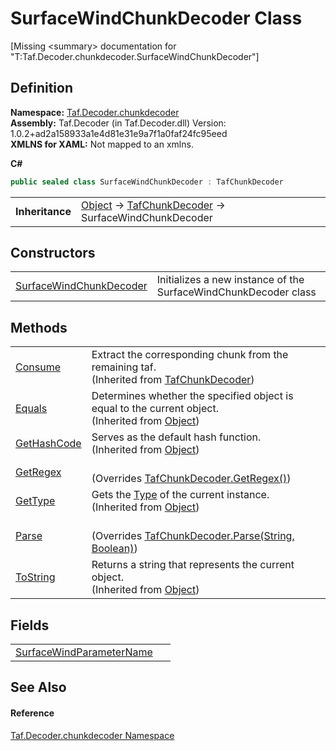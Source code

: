 # SurfaceWindChunkDecoder Class


\[Missing &lt;summary&gt; documentation for "T:Taf.Decoder.chunkdecoder.SurfaceWindChunkDecoder"\]



## Definition
**Namespace:** <a href="N_Taf_Decoder_chunkdecoder.md">Taf.Decoder.chunkdecoder</a>  
**Assembly:** Taf.Decoder (in Taf.Decoder.dll) Version: 1.0.2+ad2a158933a1e4d81e31e9a7f1a0faf24fc95eed  
**XMLNS for XAML:** Not mapped to an xmlns.

**C#**
``` C#
public sealed class SurfaceWindChunkDecoder : TafChunkDecoder
```

<table><tr><td><strong>Inheritance</strong></td><td><a href="https://learn.microsoft.com/dotnet/api/system.object" target="_blank" rel="noopener noreferrer">Object</a>  →  <a href="T_Taf_Decoder_chunkdecoder_TafChunkDecoder.md">TafChunkDecoder</a>  →  SurfaceWindChunkDecoder</td></tr>
</table>



## Constructors
<table>
<tr>
<td><a href="M_Taf_Decoder_chunkdecoder_SurfaceWindChunkDecoder__ctor.md">SurfaceWindChunkDecoder</a></td>
<td>Initializes a new instance of the SurfaceWindChunkDecoder class</td></tr>
</table>

## Methods
<table>
<tr>
<td><a href="M_Taf_Decoder_chunkdecoder_TafChunkDecoder_Consume.md">Consume</a></td>
<td>Extract the corresponding chunk from the remaining taf.<br />(Inherited from <a href="T_Taf_Decoder_chunkdecoder_TafChunkDecoder.md">TafChunkDecoder</a>)</td></tr>
<tr>
<td><a href="https://learn.microsoft.com/dotnet/api/system.object.equals#system-object-equals(system-object)" target="_blank" rel="noopener noreferrer">Equals</a></td>
<td>Determines whether the specified object is equal to the current object.<br />(Inherited from <a href="https://learn.microsoft.com/dotnet/api/system.object" target="_blank" rel="noopener noreferrer">Object</a>)</td></tr>
<tr>
<td><a href="https://learn.microsoft.com/dotnet/api/system.object.gethashcode" target="_blank" rel="noopener noreferrer">GetHashCode</a></td>
<td>Serves as the default hash function.<br />(Inherited from <a href="https://learn.microsoft.com/dotnet/api/system.object" target="_blank" rel="noopener noreferrer">Object</a>)</td></tr>
<tr>
<td><a href="M_Taf_Decoder_chunkdecoder_SurfaceWindChunkDecoder_GetRegex.md">GetRegex</a></td>
<td><br />(Overrides <a href="M_Taf_Decoder_chunkdecoder_TafChunkDecoder_GetRegex.md">TafChunkDecoder.GetRegex()</a>)</td></tr>
<tr>
<td><a href="https://learn.microsoft.com/dotnet/api/system.object.gettype" target="_blank" rel="noopener noreferrer">GetType</a></td>
<td>Gets the <a href="https://learn.microsoft.com/dotnet/api/system.type" target="_blank" rel="noopener noreferrer">Type</a> of the current instance.<br />(Inherited from <a href="https://learn.microsoft.com/dotnet/api/system.object" target="_blank" rel="noopener noreferrer">Object</a>)</td></tr>
<tr>
<td><a href="M_Taf_Decoder_chunkdecoder_SurfaceWindChunkDecoder_Parse.md">Parse</a></td>
<td><br />(Overrides <a href="M_Taf_Decoder_chunkdecoder_TafChunkDecoder_Parse.md">TafChunkDecoder.Parse(String, Boolean)</a>)</td></tr>
<tr>
<td><a href="https://learn.microsoft.com/dotnet/api/system.object.tostring" target="_blank" rel="noopener noreferrer">ToString</a></td>
<td>Returns a string that represents the current object.<br />(Inherited from <a href="https://learn.microsoft.com/dotnet/api/system.object" target="_blank" rel="noopener noreferrer">Object</a>)</td></tr>
</table>

## Fields
<table>
<tr>
<td><a href="F_Taf_Decoder_chunkdecoder_SurfaceWindChunkDecoder_SurfaceWindParameterName.md">SurfaceWindParameterName</a></td>
<td> </td></tr>
</table>

## See Also


#### Reference
<a href="N_Taf_Decoder_chunkdecoder.md">Taf.Decoder.chunkdecoder Namespace</a>  
